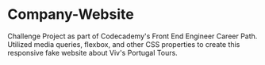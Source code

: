 # Company-Website
Challenge Project as part of Codecademy's Front End Engineer Career Path. Utilized media queries, flexbox, and other CSS properties to create this responsive fake website about Viv's Portugal Tours.
